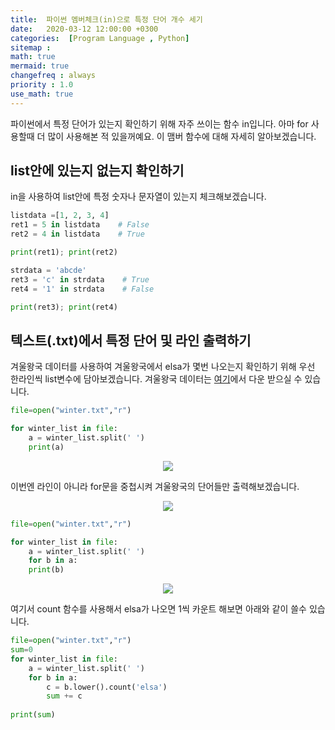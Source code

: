 ```yaml
---
title:  파이썬 멤버체크(in)으로 특정 단어 개수 세기
date:   2020-03-12 12:00:00 +0300
categories:  [Program Language , Python]
sitemap :
math: true
mermaid: true
changefreq : always
priority : 1.0
use_math: true
---
```


파이썬에서 특정 단어가 있는지 확인하기 위해 자주 쓰이는 함수 in입니다. 아마 for 사용할때 더 많이 사용해본 적 있을꺼예요. 이 맴버 함수에 대해 자세히 알아보겠습니다.

## list안에 있는지 없는지 확인하기

in을 사용하여 list안에 특정 숫자나 문자열이 있는지 체크해보겠습니다. 

```python
listdata =[1, 2, 3, 4]
ret1 = 5 in listdata    # False
ret2 = 4 in listdata    # True

print(ret1); print(ret2)

strdata = 'abcde'
ret3 = 'c' in strdata    # True
ret4 = '1' in strdata    # False

print(ret3); print(ret4)
```

## 텍스트(.txt)에서 특정 단어 및 라인 출력하기

겨울왕국 데이터를 사용하여 겨울왕국에서 elsa가 몇번 나오는지 확인하기 위해 우선 한라인씩 list변수에 담아보겠습니다. 겨울왕국 데이터는 [여기](https://github.com/KEJdev/DataSet/tree/master/DataSet)에서 다운 받으실 수 있습니다.

```python
file=open("winter.txt","r")

for winter_list in file:
    a = winter_list.split(' ')
    print(a)
```

<center><img src="../../assets//images/in.png" ></center>

이번엔 라인이 아니라 for문을 중첩시켜 겨울왕국의 단어들만 출력해보겠습니다. 

<center><img src="../../assets//images/in2.png" ></center>

```python
file=open("winter.txt","r")

for winter_list in file:
    a = winter_list.split(' ')
    for b in a:
    print(b)
```

<center><img src="../../assets//images/in3.png" ></center>

여기서 count 함수를 사용해서 elsa가 나오면 1씩 카운트 해보면 아래와 같이 쓸수 있습니다.

```python
file=open("winter.txt","r")
sum=0
for winter_list in file:
    a = winter_list.split(' ')
    for b in a:
        c = b.lower().count('elsa')
        sum += c 
	    
print(sum)
```